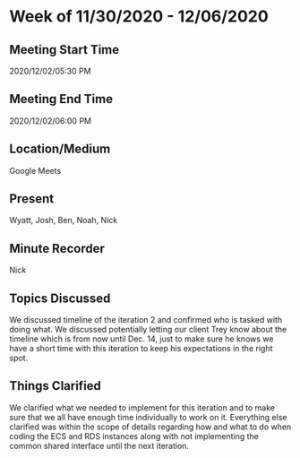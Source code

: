 # Week of 11/30/2020 - 12/06/2020

## Meeting Start Time

2020/12/02/05:30 PM

## Meeting End Time

2020/12/02/06:00 PM

## Location/Medium

Google Meets

## Present

Wyatt, Josh, Ben, Noah, Nick

## Minute Recorder

Nick

## Topics Discussed

We discussed timeline of the iteration 2 and confirmed who is tasked with doing what. We discussed potentially letting our client
Trey know about the timeline which is from now until Dec. 14, just to make sure he knows we have a short time with this iteration
to keep his expectations in the right spot. 

## Things Clarified

We clarified what we needed to implement for this iteration and to make sure that we all have enough time individually to work
on it. Everything else clarified was within the scope of details regarding how and what to do when coding the ECS and RDS instances
along with not implementing the common shared interface until the next iteration.
